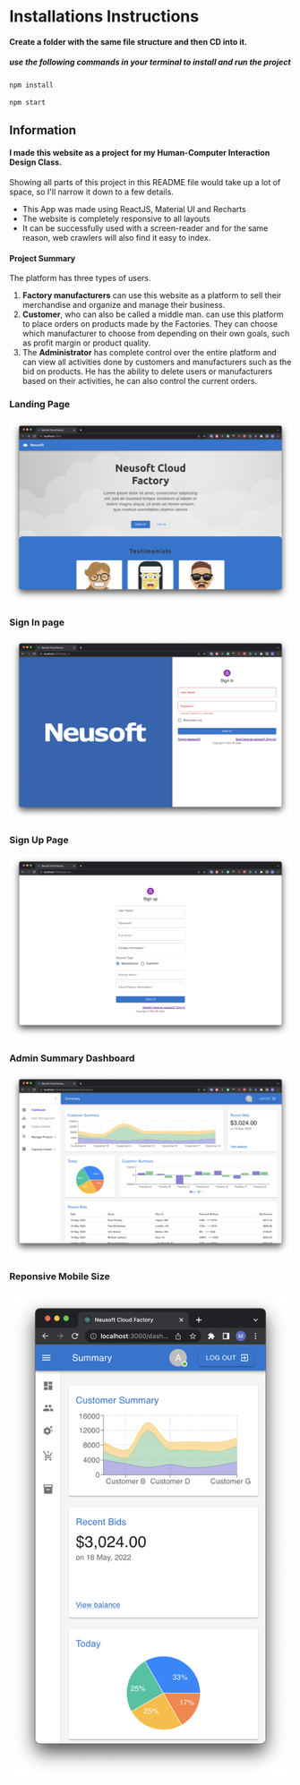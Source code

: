 # Installations Instructions

#### Create a folder with the same file structure and then CD into it.

##### use the following commands in your terminal to install and run the project

```bash
npm install
```

```bash
npm start
```

## Information

#### I made this website as a project for my Human-Computer Interaction Design Class. 

Showing all parts of this project in this README file would take up a lot of space, so I'll narrow it down to a few details. 

- This App was made using ReactJS, Material UI and Recharts
- The website is completely responsive to all layouts
- It can be successfully used with a screen-reader and for the same reason, web crawlers will also find it easy to index.

#### Project Summary

The platform has three types of users.

1. **Factory manufacturers** can use this website as a platform to sell their merchandise and organize and manage their business. 
2. **Customer**, who can also be called a middle man. can use this platform to place orders on products made by the Factories. They can choose which manufacturer to choose from depending on their own goals, such as profit margin or product quality. 
3. The **Administrator** has complete control over the entire platform and can view all activities done by customers and manufacturers such as the bid on products. He has the ability to delete users or manufacturers based on their activities, he can also control the current orders.



### Landing Page

![Landing Page Picture](src/assets/landingPage.png)

### Sign In page 

![Sign In Page](src/assets/signInPage.png)

### Sign Up Page

![Sign Up Page](src/assets/signupPage.png)

### Admin Summary Dashboard

![Admin Summary Dashboard](src/assets/adminSummaryDash.png)

### Reponsive Mobile Size

![Reponsive Mobile Size](src/assets/mobileDash.png)
